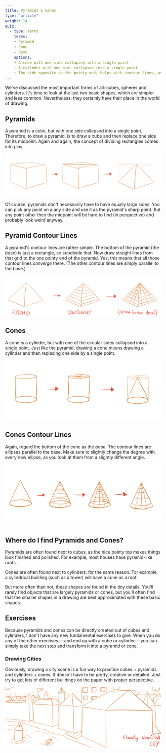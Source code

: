 ```yaml
---
title: Pyramids & Cones
type: "article"
weight: 14
quiz:
  - type: terms
    terms:
    - Pyramid
    - Cone
    - Base
    options:
    - A cube with one side collapsed into a single point
    - A cylinder with one side collapsed into a single point
    - The side opposite to the pointy end; helps with contour lines, as these stay the same as the original shape here
---
```


We've discussed the most important forms of all: cubes, spheres and cylinders. It's time to look at the last two basic shapes, which are simpler and less common. Nevertheless, they certainly have their place in the world of drawing.

## Pyramids

A pyramid is a cube, but with one side collapsed into a single point. Therefore, to draw a pyramid, is to draw a cube and then replace one side for its midpoint. Again and again, the concept of dividing rectangles comes into play.

![Example of drawing a perfect pyramid.](DrawingPyramids.webp)

Of course, pyramids don't necessarily have to have equally large sides. You can pick any point on a any side and use it as the pyramid's sharp point. But any point other then the midpoint will be hard to find (in perspective) and probably look weird anyway.

## Pyramid Contour Lines

A pyramid's contour lines are rather simple. The bottom of the pyramid (the *base*) is just a rectangle, so subdivide that. Now draw straight lines from that grid to the one pointy end of the pyramid. Yes, this means that all those contour lines _converge_ there. (The other contour lines are simply parallel to the base.)

![Example of drawing contour lines on pyramids.](DrawingContouredPyramids.webp)

## Cones

A cone is a cylinder, but with one of the circular sides collapsed into a single point. Just like the pyramid, drawing a cone means drawing a cylinder and then replacing one side by a single point.

![Example of drawing a perfect cone.](DrawingCones.webp)

## Cones Contour Lines

Again, regard the bottom of the cone as the *base*. The contour lines are ellipses parallel to the base. Make sure to slightly change the degree with every new ellipse, as you look at them from a slightly different angle.

![Example of drawing contour lines on cones.](DrawingContouredCones.webp)

## Where do I find Pyramids and Cones?

Pyramids are often found next to cubes, as the nice pointy top makes things look finished and polished. For example, most houses have pyramid-like roofs.

Cones are often found next to cylinders, for the same reason. For example, a cylindrical building (such as a tower) will have a cone as a roof.

But more often than not, these shapes are found in the tiny details. You'll rarely find objects that are largely pyramids or cones, but you'll often find that the smaller shapes in a drawing are best approximated with these basic shapes.

## Exercises

Because pyramids and cones can be directly created out of cubes and cylinders, I don't have any new fundamental exercises to give. When you do any of the other exercises---and end up with a cube or cylinder---you can simply take the next step and transform it into a pyramid or cone.

### Drawing Cities

Obviously, drawing a city scene is a fun way to practice cubes + pyramids and cylinders + cones. It doesn't have to be pretty, creative or detailed. Just try to get lots of different buildings on the paper with proper perspective.

![Example of drawing a random city for practice.](DrawingPyramidsConesCityExercise.webp)